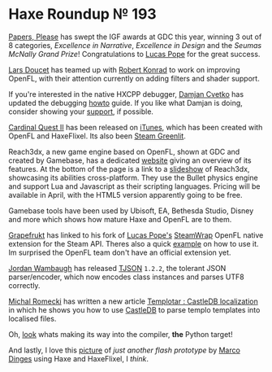 [_template]: ../templates/roundup.html
[date]: / "2014-03-27T13:27:25Z"
# Haxe Roundup № 193

[Papers, Please] has swept the IGF awards at GDC this year, winning 3 out of 8 categories,
 _Excellence in Narrative_, _Excellence in Design_ and the _Seumas McNally Grand Prize_!
Congratulations to [Lucas Pope][tw 1] for the great success.

[Lars Doucet][tw 2] has teamed up with [Robert Konrad][tw 3] to work on improving
OpenFL, with their attention currently on adding filters and shader support.

If you're interested in the native HXCPP debugger, [Damjan Cvetko][tw 4] has updated
the debugging [howto] guide. If you like what Damjan is doing, consider showing your
[support](http://zobo.github.io/flashdevelop/paypal.html), if possible.
	
[Cardinal Quest II] has been released on [iTunes][tune 1], which has been created with
OpenFL and HaxeFlixel. Its also been [Steam Greenlit][steam 1].

Reach3dx, a new game engine based on OpenFL, shown at GDC and created by Gamebase, 
has a dedicated [website][web 1] giving an overview of its features. At the bottom
of the page is a link to a [slideshow] of Reach3dx, showcasing its abilities cross-platform.
They use the Bullet physics engine and support Lua and Javascript as their scripting 
languages. Pricing will be available in April, with the HTML5 version apparently going to be free. 

Gamebase tools have been used by Ubisoft, EA, Bethesda Studio, Disney and more which
shows how mature Haxe and OpenFL are to them.

[Grapefrukt][tw 5] has linked to his fork of [Lucas Pope's][tw 1] [SteamWrap][g 1] OpenFL
native extension for the Steam API. Theres also a quick [example](https://github.com/grapefrukt/SteamWrap/blob/master/steamwrap/Test.hx)
on how to use it. Im surprised the OpenFL team don't have an official extension yet.

[Jordan Wambaugh][tw 6] has released [TJSON] `1.2.2`, the tolerant JSON parser/encoder,
which now encodes class instances and parses UTF8 correctly.

[Michal Romecki][tw 8] has written a new article [Templotar : CastleDB localization]
in which he shows you how to use [CastleDB] to parse templo templates into localised
files.

Oh, [look][genpy] whats making its way into the compiler, __the__ Python target!

And lastly, I love this [picture](https://twitter.com/maggintosh/status/448739520792788992/photo/1)
of _just another flash prototype_ by [Marco Dinges][tw 7] using Haxe and HaxeFlixel, I _think_.

[tw 1]: https://twitter.com/dukope "@dukope"
[tw 2]: https://twitter.com/larsiusprime "@larsiusprime"
[tw 3]: https://twitter.com/robdangerous "@robdangerous"
[tw 4]: https://twitter.com/damjancvetko "@damjancvetko"
[tw 5]: https://twitter.com/grapefrukt "@grapefrukt"
[tw 6]: https://twitter.com/Martamius "@Martamius"
[tw 7]: https://twitter.com/maggintosh "@maggintosh"
[tw 8]: https://twitter.com/mromecki "@mromecki"

[papers, please]: http://dukope.com/ "Papers, Please"
[howto]: https://github.com/zobo/flashdevelop/wiki/Hxcpptest "HXCPP Debugger Howto"
[cardinal quest ii]: http://www.cardinalquest2.com/ "Cardinal Quest II"
[slideshow]: https://docs.google.com/file/d/0B2s4wNw67xcVcGNNenlJbFZkdDg/edit "Reach3dx Slideshow"
[tune 1]: https://itunes.apple.com/app/id732353646 "Cardinal Quest II on iTunes"
[steam 1]: http://steamcommunity.com/sharedfiles/filedetails/?id=92846471 "Cardinal Quest II Greenlit on Steam"
[web 1]: http://reach3dx.com/ "Reach3DX Game Engine - Powering Web + Mobile Games to Reach Everyone"
[g 1]: https://github.com/grapefrukt/SteamWrap "SteamWrap - Native Extension for OpenFL and Steam API"
[tjson]: https://github.com/martamius/TJSON "TJSON"
[CastleDB]: http://castledb.org/ "The Structured Static Database"
[genpy]: https://github.com/frabbit/haxe-1/tree/genpy "Haxe Python Target"
[Templotar : CastleDB localization]: http://mromecki.fr/blog/post/templotar-castledb-localization "Templotar : CastleDB localization"